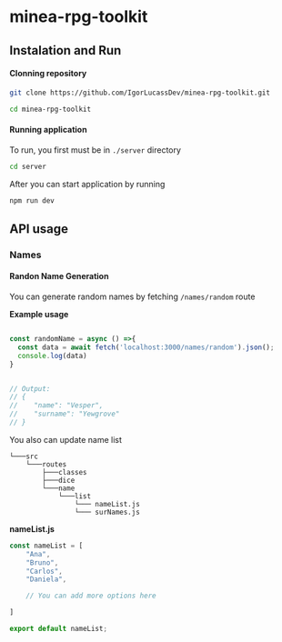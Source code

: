 # minea-rpg-toolkit

## Instalation and Run
#### Clonning repository

```bash
git clone https://github.com/IgorLucassDev/minea-rpg-toolkit.git

cd minea-rpg-toolkit
```

#### Running application
To run, you first must be in `./server` directory
```bash
cd server
```

After you can start application by running
```bash
npm run dev
```



#### 


## API usage
### Names

#### Randon Name Generation

You can generate random names by fetching `/names/random` route


**Example usage**
```javascript

const randomName = async () =>{
  const data = await fetch('localhost:3000/names/random').json();
  console.log(data)
}


// Output:
// {
//    "name": "Vesper",
//    "surname": "Yewgrove"
// }
```

You also can update name list
```
└───src
    └───routes
        ├───classes
        ├───dice
        └───name
            └───list
                └─── nameList.js
                └─── surNames.js
```

**nameList.js**
```javascript
const nameList = [
    "Ana",
    "Bruno",
    "Carlos",
    "Daniela",

    // You can add more options here

]

export default nameList;
```

